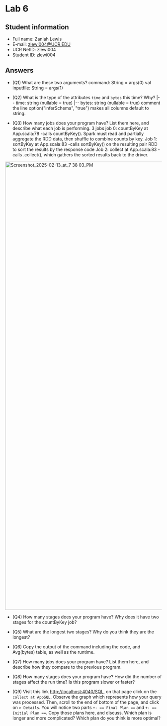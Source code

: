 # Lab 6

## Student information

* Full name: Zaniah Lewis
* E-mail: zlewi004@UCR.EDU
* UCR NetID: zlewi004
* Student ID: zlewi004

## Answers

* (Q1) What are these two arguments?
    command: String = args(0)
    val inputfile: String = args(1)

* (Q2) What is the type of the attributes `time` and `bytes` this time? Why?
 |-- time: string (nullable = true)
|-- bytes: string (nullable = true)
comment the line option("inferSchema", "true") makes all columns default to string.

* (Q3) How many jobs does your program have? List them here, and describe what each job is performing.
3 jobs
  job 0: countByKey at App.scala:78
  -calls countByKey(). Spark must read and partially aggregate the RDD data, then shuffle to combine counts by key.
Job 1: sortByKey at App.scala:83
-calls sortByKey() on the resulting pair RDD to sort the results by the response code
Job 2: collect at App.scala:83
-calls .collect(), which gathers the sorted results back to the driver.
<img width="1440" alt="Screenshot_2025-02-13_at_7 38 03_PM" src="https://github.com/user-attachments/assets/535db1e4-d8a9-4d92-8556-3576dd346428" />


* (Q4) How many stages does your program have? Why does it have two stages for the countByKey job?


* (Q5) What are the longest two stages? Why do you think they are the longest?


* (Q6) Copy the output of the command including the code, and Avg(bytes) table, as well as the runtime.


* (Q7) How many jobs does your program have? List them here, and describe how they compare to the previous program.



* (Q8) How many stages does your program have? How did the number of stages affect the run time? Is this program slower or faster?


* (Q9) Visit this link [http://localhost:4040/SQL](http://localhost:4040/SQL), on that page click on the `collect at AppSQL`. Observe the graph which represents how your query was processed. Then, scroll to the end of bottom of the page, and click on `> Details`. You will notice two parts `+- == Final Plan ==` and `+- == Initial Plan ==`. Copy those plans here, and discuss. Which plan is longer and more complicated? Which plan do you think is more optimal?

